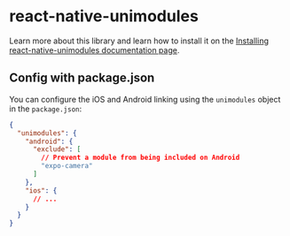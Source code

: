# react-native-unimodules

Learn more about this library and learn how to install it on the [Installing react-native-unimodules documentation page](https://docs.expo.io/bare/installing-unimodules/).

## Config with package.json

You can configure the iOS and Android linking using the `unimodules` object in the `package.json`:

```json
{
  "unimodules": {
    "android": {
      "exclude": [
        // Prevent a module from being included on Android
        "expo-camera"
      ]
    },
    "ios": {
      // ...
    }
  }
}
```

